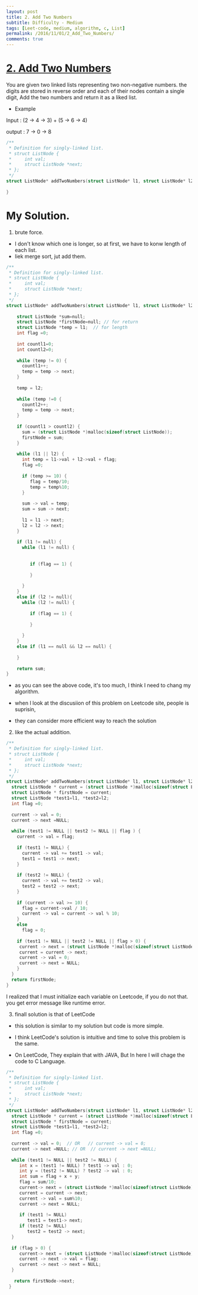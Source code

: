 ```yaml
---
layout: post
title: 2. Add Two Numbers
subtitle: Difficulty - Medium
tags: [Leet-code, medium, algorithm, c, List]
permalink: /2016/11/01/2_Add_Two_Numbers/
comments: true
---
```



# [2. Add Two Numbers](https://leetcode.com/problems/add-two-numbers/)
 
You are given two linked lists representing two non-negative numbers. the digits are stored in reverse order and each of their nodes contain a single digit, Add the two numbers and return it as a liked list.

 - Example
 
  Input : (2 -> 4 -> 3) + (5 -> 6 -> 4)
  
  output : 7 -> 0 -> 8 
  
```c
/**
 * Definition for singly-linked list.
 * struct ListNode {
 *     int val;
 *     struct ListNode *next;
 * };
 */
struct ListNode* addTwoNumbers(struct ListNode* l1, struct ListNode* l2) {
    
}
```

# My Solution. 

 1. brute force.
 
  -  I don't know which one is longer, so at first, we have to konw length of each list. 
  -  liek merge sort, jut add them. 
 
 
```c
/**
 * Definition for singly-linked list.
 * struct ListNode {
 *     int val;
 *     struct ListNode *next;
 * };
 */
struct ListNode* addTwoNumbers(struct ListNode* l1, struct ListNode* l2) {
    
    struct ListNode *sum=null; 
    struct ListNode *firstNode=null; // for return 
    struct ListNode *temp = l1;  // for length
    int flag =0;
    
    int countl1=0;
    int countl2=0;
    
    while (temp != 0) {
      countl1++;
      temp = temp -> next;
    }
    
    temp = l2;
    
    while (temp !=0 {
      countl2++;
      temp = temp -> next;
    }
    
    if (countl1 > countl2) {
      sum = (struct ListNode *)malloc(sizeof(struct ListNode));
      firstNode = sum;
    }
    
    while (l1 || l2) {
      int temp = l1->val + l2->val + flag;
      flag =0;
     
      if (temp >= 10) {
         flag = temp/10;
         temp = temp%10;
      }
      
      sum -> val = temp;
      sum = sum -> next;
     
      l1 = l1 -> next;
      l2 = l2 -> next;
    }
    
    if (l1 != null) {
      while (l1 != null) {
         
         
         if (flag == 1) {
          
         }
  
      }
    }
    else if (l2 != null){
      while (l2 != null) {
        
         if (flag == 1) {
           
         }
      
      }
    }
    else if (l1 == null && l2 == null) {
    
    }
   
    return sum; 
}
```

- as you can see the above code, it's too much, I think I need to chang my algorithm. 

- when I look at the discusiion of this problem on Leetcode site, people is suprisin, 
 
- they can consider more efficient way to reach the solution 

 2. like the actual addition. 
 
```c
/**
 * Definition for singly-linked list.
 * struct ListNode {
 *     int val;
 *     struct ListNode *next;
 * };
 */
struct ListNode* addTwoNumbers(struct ListNode* l1, struct ListNode* l2) {
  struct ListNode * current = (struct ListNode *)malloc(sizeof(struct ListNode));
  struct ListNode * firstNode = current;
  struct ListNode *test1=l1, *test2=l2;
  int flag =0;
  
  current -> val = 0;
  current -> next =NULL;
  
  while (test1 != NULL || test2 != NULL || flag ) {
    current -> val = flag; 
    
    if (test1 != NULL) {
      current -> val += test1 -> val;
      test1 = test1 -> next;
    }
    
    if (test2 != NULL) {
      current -> val += test2 -> val;
      test2 = test2 -> next;
    }
    
    if (current -> val >= 10) {
      flag = current->val / 10;
      current -> val = current -> val % 10;
    }
    else 
      flag = 0;
      
    if (test1 != NULL || test2 != NULL || flag > 0) {  
     current -> next = (struct ListNode *)malloc(sizeof(struct ListNode));
     current = current -> next;
     current -> val = 0; 
     current -> next = NULL;
    }
  }
  return firstNode;
}
``` 
 
 I realized that I must initialize each variable on Leetcode, if you do not that. you get error message like runtime error.
 
 3. finall solution is that of LeetCode
 
  - this solution is similar to my solution but code is more simple. 
  
  - I think LeetCode's solution is intuitive and time to solve this problem is the same. 
  
  - On LeetCode, They explain that with JAVA, But In here I will chage the code to C Language.
  
```c
/**
 * Definition for singly-linked list.
 * struct ListNode {
 *     int val;
 *     struct ListNode *next;
 * };
 */
struct ListNode* addTwoNumbers(struct ListNode* l1, struct ListNode* l2) {
  struct ListNode * current = (struct ListNode *)malloc(sizeof(struct ListNode));
  struct ListNode * firstNode = current;
  struct ListNode *test1=l1, *test2=l2;
  int flag =0;  
  
  current -> val = 0;  // OR   // current -> val = 0;
  current -> next =NULL; // OR  // current -> next =NULL;
  
  while (test1 != NULL || test2 != NULL) {
     int x = (test1 != NULL) ? test1 -> val : 0;
     int y = (test2 != NULL) ? test2 -> val : 0;
     int sum = flag + x + y;
     flag = sum/10;
     current-> next = (struct ListNode *)malloc(sizeof(struct ListNode));
     current = current -> next;
     current -> val = sum%10;
     current -> next = NULL;
     
     if (test1 != NULL) 
        test1 = test1-> next;
     if (test2 != NULL)
        test2 = test2 -> next;
  }
  
  if (flag > 0) {
     current-> next = (struct ListNode *)malloc(sizeof(struct ListNode));
     current -> next -> val = flag;
     current -> next -> next = NULL;
  }
  
   return firstNode->next;
 }
```
